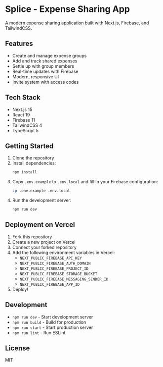 # Splice - Expense Sharing App

A modern expense sharing application built with Next.js, Firebase, and TailwindCSS.

## Features

- Create and manage expense groups
- Add and track shared expenses
- Settle up with group members
- Real-time updates with Firebase
- Modern, responsive UI
- Invite system with access codes

## Tech Stack

- Next.js 15
- React 19
- Firebase 11
- TailwindCSS 4
- TypeScript 5

## Getting Started

1. Clone the repository
2. Install dependencies:
   ```bash
   npm install
   ```
3. Copy `.env.example` to `.env.local` and fill in your Firebase configuration:
   ```bash
   cp .env.example .env.local
   ```
4. Run the development server:
   ```bash
   npm run dev
   ```

## Deployment on Vercel

1. Fork this repository
2. Create a new project on Vercel
3. Connect your forked repository
4. Add the following environment variables in Vercel:
   - `NEXT_PUBLIC_FIREBASE_API_KEY`
   - `NEXT_PUBLIC_FIREBASE_AUTH_DOMAIN`
   - `NEXT_PUBLIC_FIREBASE_PROJECT_ID`
   - `NEXT_PUBLIC_FIREBASE_STORAGE_BUCKET`
   - `NEXT_PUBLIC_FIREBASE_MESSAGING_SENDER_ID`
   - `NEXT_PUBLIC_FIREBASE_APP_ID`
5. Deploy!

## Development

- `npm run dev` - Start development server
- `npm run build` - Build for production
- `npm run start` - Start production server
- `npm run lint` - Run ESLint

## License

MIT
